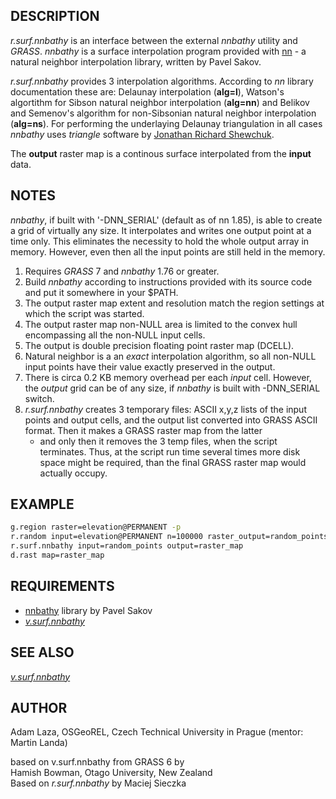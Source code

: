 ## DESCRIPTION

*r.surf.nnbathy* is an interface between the external *nnbathy* utility
and *GRASS*. *nnbathy* is a surface interpolation program provided with
[nn](https://github.com/sakov/nn-c) - a natural neighbor interpolation
library, written by Pavel Sakov.

*r.surf.nnbathy* provides 3 interpolation algorithms. According to *nn*
library documentation these are: Delaunay interpolation (**alg=l**),
Watson's algortithm for Sibson natural neighbor interpolation
(**alg=nn**) and Belikov and Semenov's algorithm for non-Sibsonian
natural neighbor interpolation (**alg=ns**). For performing the
underlaying Delaunay triangulation in all cases *nnbathy* uses
*triangle* software by [Jonathan Richard
Shewchuk](http://www.cs.berkeley.edu/~jrs/).

The **output** raster map is a continous surface interpolated from the
**input** data.

## NOTES

*nnbathy*, if built with '-DNN\_SERIAL' (default as of nn 1.85), is able
to create a grid of virtually any size. It interpolates and writes one
output point at a time only. This eliminates the necessity to hold the
whole output array in memory. However, even then all the input points
are still held in the memory.

1. Requires *GRASS* 7 and *nnbathy* 1.76 or greater.
2. Build *nnbathy* according to instructions provided with its source
    code and put it somewhere in your $PATH.
3. The output raster map extent and resolution match the region
    settings at which the script was started.
4. The output raster map non-NULL area is limited to the convex hull
    encompassing all the non-NULL input cells.
5. The output is double precision floating point raster map (DCELL).
6. Natural neighbor is a an *exact* interpolation algorithm, so all
    non-NULL input points have their value exactly preserved in the
    output.
7. There is circa 0.2 KB memory overhead per each *input* cell.
    However, the *output* grid can be of any size, if *nnbathy* is built
    with -DNN\_SERIAL switch.
8. *r.surf.nnbathy* creates 3 temporary files: ASCII x,y,z lists of the
    input points and output cells, and the output list converted into
    GRASS ASCII format. Then it makes a GRASS raster map from the latter
    - and only then it removes the 3 temp files, when the script
    terminates. Thus, at the script run time several times more disk
    space might be required, than the final GRASS raster map would
    actually occupy.

## EXAMPLE

```sh
g.region raster=elevation@PERMANENT -p
r.random input=elevation@PERMANENT n=100000 raster_output=random_points
r.surf.nnbathy input=random_points output=raster_map
d.rast map=raster_map
```

## REQUIREMENTS

  - [nnbathy](https://github.com/sakov/nn-c) library by Pavel Sakov
  - *[v.surf.nnbathy](v.surf.nnbathy.md)*

## SEE ALSO

*[v.surf.nnbathy](v.surf.nnbathy.md)*

## AUTHOR

Adam Laza, OSGeoREL, Czech Technical University in Prague (mentor:
Martin Landa)

based on v.surf.nnbathy from GRASS 6 by  
Hamish Bowman, Otago University, New Zealand  
Based on *r.surf.nnbathy* by Maciej Sieczka
